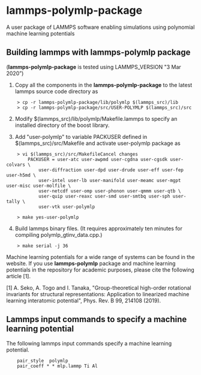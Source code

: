 # lammps-polymlp-package
A user package of LAMMPS software enabling simulations using polynomial machine learning potentials

Building lammps with lammps-polymlp package
----------------------------------------------
(**lammps-polymlp-package** is tested using LAMMPS_VERSION "3 Mar 2020”)

1. Copy all the components in the **lammps-polymlp-package** to the latest lammps source code directory as
```
    > cp -r lammps-polymlp-package/lib/polymlp $(lammps_src)/lib
    > cp -r lammps-polymlp-package/src/USER-POLYMLP $(lammps_src)/src
```
2. Modify $(lammps_src)/lib/polymlp/Makefile.lammps to specify an installed directory of the boost library.

3. Add "user-polymlp" to variable PACKUSER defined in $(lammps_src)/src/Makefile and activate user-polymlp package as
```
    > vi $(lammps_src)/src/MakefileCancel changes
        PACKUSER = user-atc user-awpmd user-cgdna user-cgsdk user-colvars \
            user-diffraction user-dpd user-drude user-eff user-fep user-h5md \
            user-intel user-lb user-manifold user-meamc user-mgpt user-misc user-molfile \
            user-netcdf user-omp user-phonon user-qmmm user-qtb \
            user-quip user-reaxc user-smd user-smtbq user-sph user-tally \
            user-vtk user-polymlp

    > make yes-user-polymlp
```
4. Build lammps binary files. (It requires approximately ten minutes for compiling polymlp_gtinv_data.cpp.)
```
    > make serial -j 36
```

Machine learning potentials for a wide range of systems can be found in the website. If you use **lammps-polymlp** package and machine learning potentials in the repository for academic purposes, please cite the following article [1].

[1] A. Seko, A. Togo and I. Tanaka, "Group-theoretical high-order rotational invariants for structural representations: Application to linearized machine learning interatomic potential", Phys. Rev. B 99, 214108 (2019).

Lammps input commands to specify a machine learning potential
------------------------------------------------------------------

The following lammps input commands specify a machine learning potential.
```
    pair_style  polymlp
    pair_coeff * * mlp.lammp Ti Al    
```

